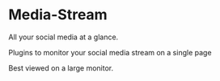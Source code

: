 # Media-Stream
All your social media at a glance.

Plugins to monitor your social media stream on a single page

Best viewed on a large monitor.
